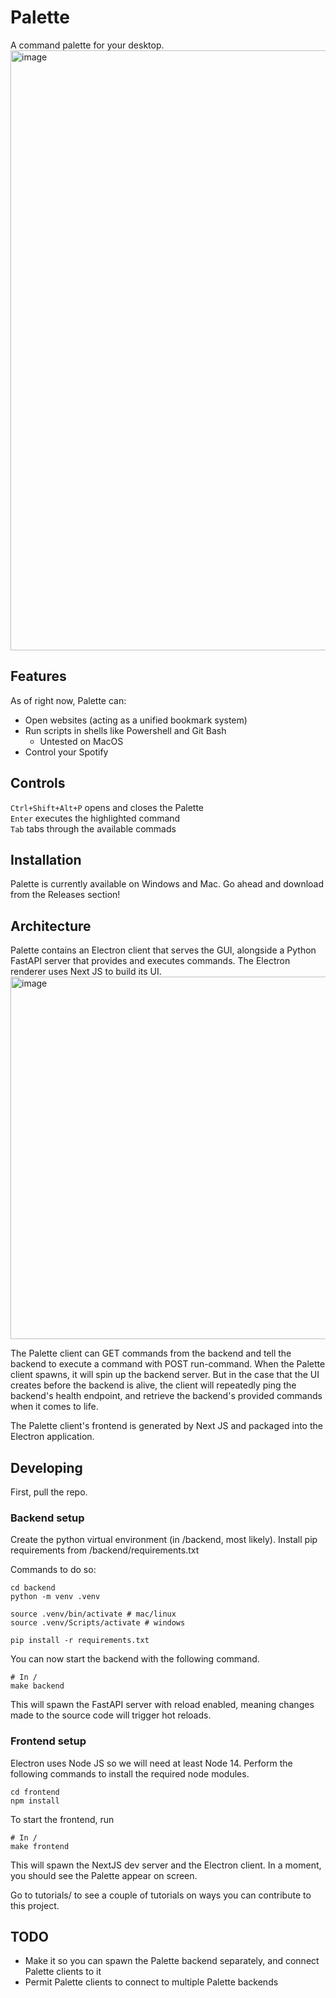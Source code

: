 # Palette

A command palette for your desktop. \
<img width="960" alt="image" src="https://github.com/D0rkKnight/CommandPalette/assets/20606858/a579acc8-c74f-4bc4-b2ef-e1199868f20c">

## Features

As of right now, Palette can:
- Open websites (acting as a unified bookmark system)
- Run scripts in shells like Powershell and Git Bash
  - Untested on MacOS
- Control your Spotify

## Controls
`Ctrl+Shift+Alt+P` opens and closes the Palette \
`Enter` executes the highlighted command \
`Tab` tabs through the available commads

## Installation

Palette is currently available on Windows and Mac. Go ahead and download from the Releases section!

## Architecture

Palette contains an Electron client that serves the GUI, alongside a Python FastAPI server that provides and executes commands. The Electron renderer uses Next JS to build its UI. \
<img width="580" alt="image" src="https://github.com/D0rkKnight/CommandPalette/assets/20606858/4b2c8094-6e35-4f01-a9dc-a956346aba99">

The Palette client can GET commands from the backend and tell the backend to execute a command with POST run-command. When the Palette client spawns, it will spin up the backend server. But in the case that the UI creates before the backend is alive, the client will repeatedly ping the backend's health endpoint, and retrieve the backend's provided commands when it comes to life.

The Palette client's frontend is generated by Next JS and packaged into the Electron application.

## Developing

First, pull the repo.

### Backend setup
Create the python virtual environment (in /backend, most likely). Install pip requirements from /backend/requirements.txt

Commands to do so:
```
cd backend
python -m venv .venv

source .venv/bin/activate # mac/linux
source .venv/Scripts/activate # windows

pip install -r requirements.txt
```

You can now start the backend with the following command.
```
# In /
make backend
```
This will spawn the FastAPI server with reload enabled, meaning changes made to the source code will trigger hot reloads.

### Frontend setup
Electron uses Node JS so we will need at least Node 14. Perform the following commands to install the required node modules.
```
cd frontend
npm install
```

To start the frontend, run
```
# In /
make frontend
```
This will spawn the NextJS dev server and the Electron client. In a moment, you should see the Palette appear on screen.

Go to tutorials/ to see a couple of tutorials on ways you can contribute to this project.



## TODO

- Make it so you can spawn the Palette backend separately, and connect Palette clients to it
- Permit Palette clients to connect to multiple Palette backends
